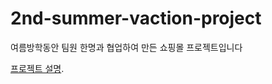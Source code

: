 # 2nd-summer-vaction-project
여름방학동안 팀원 한명과 협업하여 만든 쇼핑몰 프로젝트입니다

[프로젝트 설명](http://www.google.co.kr).
